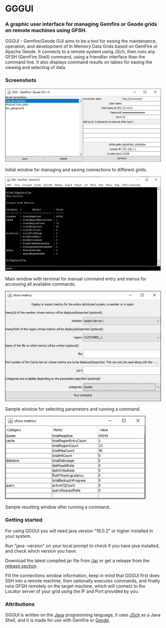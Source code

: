 # GGGUI
### A graphic user interface for managing Gemfire or Geode grids on remote machines using GFSH.

GGGUI - Gemfire/Geode GUI aims to be a tool for easing the maintenance, operation, and development of In Memory Data Grids based on GemFire or Apache Geode.
It connects to a remote system using JSch, then runs any GFSH (GemFire Shell) command, using a friendlier interface than the command line.
It also displays command results on tables for easing the viewing and selecting of data.

### Screenshots

![Screenshot](img/connections_window.jpg)

Initial window for managing and saving connections to different grids.

![Screenshot](img/main_window.jpg)

Main window with terminal for manual command entry and menus for accessing all available commands.

![Screenshot](img/command_window.jpg)

Sample window for selecting parameters and running a command.

![Screenshot](img/result_window.jpg)

Sample resulting window after running a command.

### Getting started

For using GGGUI you will need java version "16.0.2" or higher installed in your system.

Run "java -version" on your local prompt to check if you have java installed, and check which version you have.

Download the latest compiled jar file from [/jar](https://github.com/ldom22/GGGUI/tree/main/jar) or get a release from the [release section](https://github.com/ldom22/GGGUI/releases).

Fill the connections window information, keep in mind that GGGUI first does SSH into a remote machine, then optionally executes commands, and finally runs GFSH remotely on the target machine, which will connect to the Locator server of your grid using the IP and Port provided by you.

### Attributions

GGGUI is written on the [Java](http://www.java.com) programming language, it uses [JSch](http://www.jcraft.com/jsch/) as a Java Shell, and it is made for use with Gemfire or [Geode](https://github.com/apache/geode).


